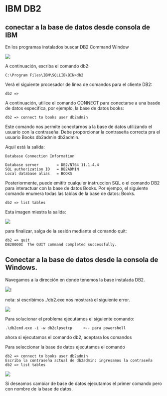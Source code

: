 # IBM DB2
## conectar a la base de datos desde consola de IBM
En los programas instalados buscar DB2 Command Window

![](../Resources/db2/commandWindowdb2.png)

A continuación, escriba el comando db2:
```
C:\Program Files\IBM\SQLLIB\BIN>db2
```
Verá el siguiente procesador de linea de comandos para el cliente DB2:
```
db2 => 
```
A continuación, utilice el comando CONNECT para conectarse a una basde de datos especifica, por ejemplo, la base de datos books:
```
db2 => connect to books user db2admin
```
Este comando nos permite conectarnos a la base de datos utilizando el usuario con la contraseña. Debe proporcionar la contraseña correcta pra el usuario Books db2admin db2admin.

Aquií está la salida:
```
Database Connection Information

Database server        = DB2/NT64 11.1.4.4
SQL authorization ID   = DB2ADMIN
Local database alias   = BOOKS
```

Posteriormente, puede emititr cualquier instruccion SQL o el comando DB2 para interactuar con la base de datos Books. Por ejempo, el siguiente comando enumera todas las tablas de la base de datos: Books.
```
db2 => list tables
```

Esta imagen miestra la salida:

![](../Resources/db2/respuestaTables.png)

para finalizar, salga de la sesión mediante el comando quit:
```
db2 => quit
DB20000I  The QUIT command completed successfully.
```

## Conectar a la base de datos desde la consola de Windows.
Navegamos a la dirección en donde tenemos la base instalada DB2.

![](../Resources/db2/powershellDB2.png)!

nota: si escribimos ./db2.exe nos mostrará el siguiente error.

![](../Resources/db2/errorDb2.png)

Para solucionar el problema ejecutamos el siguiente comando:
```
.\db2cmd.exe -i -w db2clpsetcp     <-- para powershell
```

ahora si ejecutamos el comando db2, aceptara los comandos 

Para seleccionar la base de datos ejecutamos el comando
```
db2 => connect to books user db2admin
Escriba la contraseña actual de db2admin: ingresamos la contraseña
db2 => list tables
```

![](../Resources/db2/listablesPShell.png)

Si deseamos cambiar de base de datos ejecutamos el primer comando pero con nombre de la base de datos.